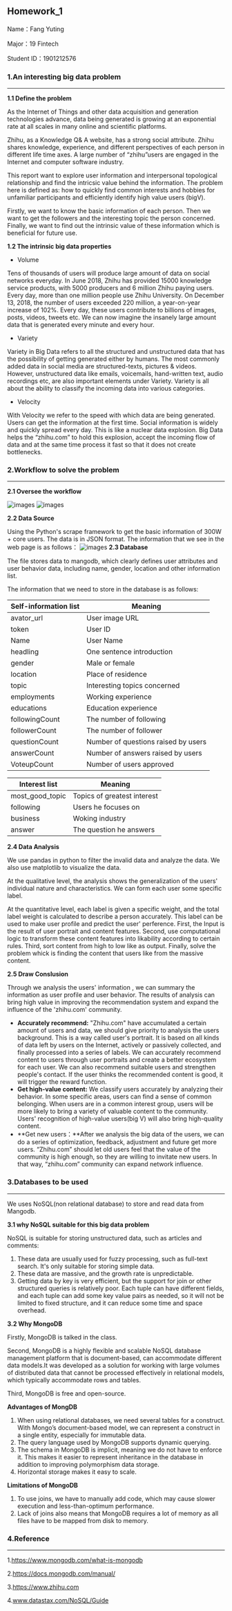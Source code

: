 ## Homework_1

Name：Fang Yuting 

Major：19 Fintech

Student ID：1901212576 

### 1.An interesting big data problem

------

**1.1 Define the problem**

As the Internet of Things and other data acquisition and generation technologies advance, data being generated is growing at an exponential rate at all scales in many online and scientific platforms. 

Zhihu, as a Knowledge Q& A website, has a strong social attribute. Zhihu shares knowledge, experience, and different perspectives of each person in different life time axes. A large number of “zhihu”users are engaged in the Internet and computer software industry. 

This report want to explore user information and interpersonal topological relationship and find the intricsic value behind the information. The problem here is defined as: how to quickly find common interests and hobbies for unfamiliar participants and efficiently identify  high value users (bigV).

Firstly, we want to know the basic information of each person. Then we want to get the followers and the interesting topic the person concerned. Finally, we want to find out the intrinsic value of these information which is beneficial for future use.

**1.2 The intrinsic big data properties**

- Volume

Tens of thousands of users will produce large amount of data  on social networks everyday. In June 2018, Zhihu has provided 15000 knowledge service products, with 5000 producers and 6 million Zhihu paying users. Every day, more than one million people use Zhihu University. On December 13, 2018, the number of users exceeded 220 million, a year-on-year increase of 102%. Every day, these users contribute to billions of images, posts, videos, tweets etc. We can now imagine the insanely large amount data that is generated every minute and every hour.  

- Variety

Variety in Big Data refers to all the structured and unstructured data that has the possibility of getting generated either by humans. The most commonly added data in social media are structured-texts, pictures & videos. However, unstructured data like emails, voicemails, hand-written text, audio recordings etc, are also important elements under Variety. Variety is all about the ability to classify the incoming data into various categories.

- Velocity

With Velocity we refer to the speed with which data are being generated. Users can get the information at the first time. Social information is widely and quickly spread every day. This is like a nuclear data explosion. Big Data helps the “zhihu.com” to hold this explosion, accept the incoming flow of data and at the same time process it fast so that it does not create bottlenecks. 

### 2.Workflow to solve the problem

------

**2.1 Oversee the workflow**

![images](https://github.com/ytfang222/PHBS_BIGDATA_2019/raw/master/1.png)
![images](https://github.com/ytfang222/PHBS_BIGDATA_2019/raw/master/2.png)

**2.2 Data Source**

Using the Python's scrape framework to get the basic information of 300W + core users. The data is in JSON format. The information that we see in the web page is as follows：
![images](https://github.com/ytfang222/PHBS_BIGDATA_2019/raw/master/3.png)
**2.3 Database**

The file stores data to mangodb, which clearly defines user attributes and user behavior data, including name, gender, location and other information list.

The information that we need to store in the database is as follows:

| Self-information list | Meaning                             |
| --------------------- | ----------------------------------- |
| avator_url            | User image URL                      |
| token                 | User ID                             |
| Name                  | User Name                           |
| headling              | One sentence introduction           |
| gender                | Male or female                      |
| location              | Place of residence                  |
| topic                 | Interesting topics concerned        |
| employments           | Working experience                  |
| educations            | Education experience                |
| followingCount        | The number of following             |
| followerCount         | The number of follower              |
| questionCount         | Number of questions raised by users |
| answerCount           | Number of answers raised by users   |
| VoteupCount           | Number of users approved            |

| **Interest list** | **Meaning**                 |
| ----------------- | --------------------------- |
| most_good_topic   | Topics of greatest interest |
| following         | Users he focuses on         |
| business          | Woking industry             |
| answer            | The question he answers     |

**2.4 Data Analysis**

We use pandas in python to filter the invalid data and analyze the data. We also use matplotlib to visualize the data.

At the qualitative level, the analysis shows the generalization of the users' individual nature and characteristics. We can form each user some specific label.

At the quantitative level, each label is given a specific weight, and the total label weight is calculated to describe a person accurately. This label can be used to make user profile and predict the user' perference. First, the Input is the result of user portrait and content features. Second, use computational logic to transform these content features into likability according to certain rules. Third, sort content from high to low like as output. Finally, solve the problem whick is finding the content that users like from the massive content.

**2.5 Draw Conslusion**

Through we analysis the users' information , we can summary the information as user profile and user behavior. The results of analysis can  bring high value in improving the recommendation system and expand the influence of the 'zhihu.com' community. 

- **Accurately recommend:** "Zhihu.com" have accumulated a certain amount of users and data, we should give priority to analysis the users background. This is a way called user's portrait. It is based on all kinds of data left by users on the Internet, actively or passively collected, and finally processed into a series of labels. We can accurately recommend content to users through user portraits and create a better ecosystem for each user. We can also recommend suitable users and strengthen people's contact. If the user thinks the recommended content is good, it will trigger the reward function.
- **Get high-value content:** We classify users accurately by analyzing their behavior. In some specific areas, users can find a sense of common belonging. When users are in a common interest group, users will be more likely to bring a variety of valuable content to the community. Users' recognition of high-value users(big V) will also bring high-quality content.
- **Get new users：**After we analysis the big data of the users, we can do a series of optimization, feedback, adjustment and future get more users. “Zhihu.com” should let old users feel that the value of the community is high enough, so they are willing to invitate new users. In that way, “zhihu.com” community can expand network influence.

### 3.Databases to be used

------

We uses NoSQL(non relational database) to store and read data from Mangodb.

**3.1 why NoSQL suitable for this big data problem**

NoSQL is suitable for storing unstructured data, such as articles and comments:

1. These data are usually used for fuzzy processing, such as full-text search. It's only suitable for storing simple data.
2. These data are massive, and the growth rate is unpredictable.
3. Getting data by key is very efficient, but the support for join or other structured queries is relatively poor. Each tuple can have different fields, and each tuple can add some key value pairs as needed, so it will not be limited to fixed structure, and it can reduce some time and space overhead.

**3.2 Why MongoDB**

Firstly, MongoDB is talked in the class. 

Second, MongoDB is a highly flexible and scalable NoSQL database management platform that is document-based, can accommodate different data models.It was developed as a solution for working with large volumes of distributed data that cannot be processed effectively in relational models, which typically accommodate rows and tables. 

Third, MongoDB is free and open-source.

**Advantages of MongDB**

1. When using relational databases, we need several tables for a construct. With Mongo’s document-based model, we can represent a construct in a single entity, especially for immutable data.  
2. The query language used by MongoDB supports dynamic querying.
3. The schema in MongoDB is implicit, meaning we do not have to enforce it. This makes it easier to represent inheritance in the database in addition to improving polymorphism data storage.
4. Horizontal storage makes it easy to scale.

**Limitations of MongoDB**

1. To use joins, we have to manually add code, which may cause slower execution and less-than-optimum performance.
2. Lack of joins also means that MongoDB requires a lot of memory as all files have to be mapped from disk to memory.

### 4.Reference

------

1.https://www.mongodb.com/what-is-mongodb

2.https://docs.mongodb.com/manual/

3.https://www.zhihu.com

4.www.datastax.com/NoSQL/Guide‎
